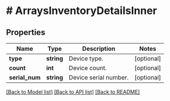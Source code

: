 # # ArraysInventoryDetailsInner

## Properties

Name | Type | Description | Notes
------------ | ------------- | ------------- | -------------
**type** | **string** | Device type. | [optional]
**count** | **int** | Device count. | [optional]
**serial_num** | **string** | Device serial number. | [optional]

[[Back to Model list]](../../README.md#models) [[Back to API list]](../../README.md#endpoints) [[Back to README]](../../README.md)
